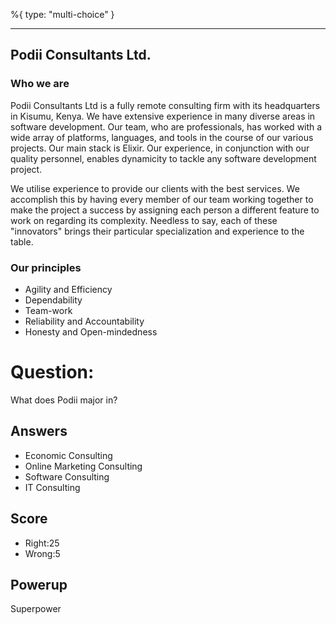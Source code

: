 %{
 type: "multi-choice"
}

---
## Podii Consultants Ltd.

### Who we are

Podii Consultants Ltd is a fully remote consulting firm with its headquarters in Kisumu, Kenya. We have extensive experience in many diverse areas in software development. Our team, who are professionals, has worked with a wide array of platforms, languages, and tools in the course of our various projects.
Our main stack is Elixir. Our experience, in conjunction with our quality personnel, enables dynamicity to tackle any software development project.

We utilise experience to provide our clients with the best services. We accomplish this by having every member of our team working together to make the project a success by assigning each person a different feature to work on regarding its complexity.
Needless to say, each of these "innovators" brings their particular specialization and experience to the table.

### Our principles

* Agility and Efficiency
* Dependability
* Team-work
* Reliability and Accountability
* Honesty and Open-mindedness

# Question:
What does Podii major in?

## Answers
- Economic Consulting
- Online Marketing Consulting
- Software Consulting
- IT Consulting

## Score
- Right:25
- Wrong:5

## Powerup
Superpower
